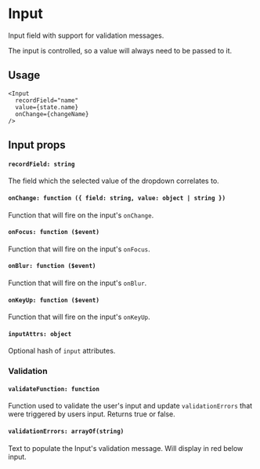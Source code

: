 # Input

Input field with support for validation messages.

The input is controlled, so a value will always need to be passed to it.

## Usage
```
<Input
  recordField="name"
  value={state.name}
  onChange={changeName}
/>
```

## Input props
#### `recordField: string`
The field which the selected value of the dropdown correlates to.

#### `onChange: function ({ field: string, value: object | string })`
Function that will fire on the input's `onChange`.

#### `onFocus: function ($event)`
Function that will fire on the input's `onFocus`.

#### `onBlur: function ($event)`
Function that will fire on the input's `onBlur`.

#### `onKeyUp: function ($event)`
Function that will fire on the input's `onKeyUp`.

#### `inputAttrs: object`
Optional hash of `input` attributes.

### Validation
#### `validateFunction: function`
Function used to validate the user's input and update `validationErrors` that were triggered by users input. Returns true or false.

#### `validationErrors: arrayOf(string)`
Text to populate the Input's validation message. Will display in red below input.